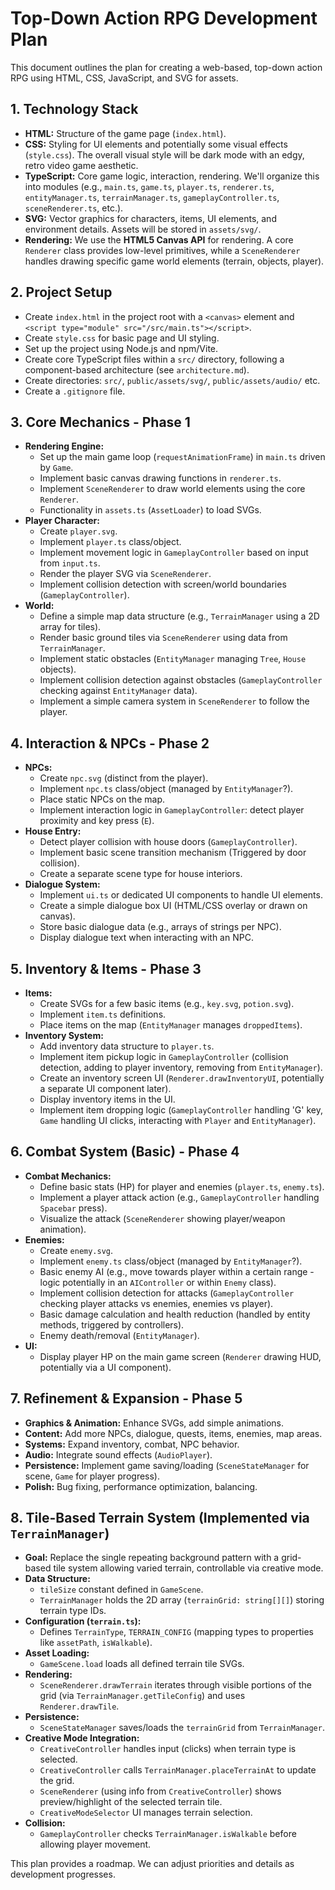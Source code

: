 # Top-Down Action RPG Development Plan

This document outlines the plan for creating a web-based, top-down action RPG using HTML, CSS, JavaScript, and SVG for assets.

## 1. Technology Stack

*   **HTML:** Structure of the game page (`index.html`).
*   **CSS:** Styling for UI elements and potentially some visual effects (`style.css`). The overall visual style will be dark mode with an edgy, retro video game aesthetic.
*   **TypeScript:** Core game logic, interaction, rendering. We'll organize this into modules (e.g., `main.ts`, `game.ts`, `player.ts`, `renderer.ts`, `entityManager.ts`, `terrainManager.ts`, `gameplayController.ts`, `sceneRenderer.ts`, etc.).
*   **SVG:** Vector graphics for characters, items, UI elements, and environment details. Assets will be stored in `assets/svg/`.
*   **Rendering:** We use the **HTML5 Canvas API** for rendering. A core `Renderer` class provides low-level primitives, while a `SceneRenderer` handles drawing specific game world elements (terrain, objects, player).

## 2. Project Setup

*   Create `index.html` in the project root with a `<canvas>` element and `<script type="module" src="/src/main.ts"></script>`.
*   Create `style.css` for basic page and UI styling.
*   Set up the project using Node.js and npm/Vite.
*   Create core TypeScript files within a `src/` directory, following a component-based architecture (see `architecture.md`).
*   Create directories: `src/`, `public/assets/svg/`, `public/assets/audio/` etc.
*   Create a `.gitignore` file.

## 3. Core Mechanics - Phase 1

*   **Rendering Engine:**
    *   Set up the main game loop (`requestAnimationFrame`) in `main.ts` driven by `Game`.
    *   Implement basic canvas drawing functions in `renderer.ts`.
    *   Implement `SceneRenderer` to draw world elements using the core `Renderer`.
    *   Functionality in `assets.ts` (`AssetLoader`) to load SVGs.
*   **Player Character:**
    *   Create `player.svg`.
    *   Implement `player.ts` class/object.
    *   Implement movement logic in `GameplayController` based on input from `input.ts`.
    *   Render the player SVG via `SceneRenderer`.
    *   Implement collision detection with screen/world boundaries (`GameplayController`).
*   **World:**
    *   Define a simple map data structure (e.g., `TerrainManager` using a 2D array for tiles).
    *   Render basic ground tiles via `SceneRenderer` using data from `TerrainManager`.
    *   Implement static obstacles (`EntityManager` managing `Tree`, `House` objects).
    *   Implement collision detection against obstacles (`GameplayController` checking against `EntityManager` data).
    *   Implement a simple camera system in `SceneRenderer` to follow the player.

## 4. Interaction & NPCs - Phase 2

*   **NPCs:**
    *   Create `npc.svg` (distinct from the player).
    *   Implement `npc.ts` class/object (managed by `EntityManager`?).
    *   Place static NPCs on the map.
    *   Implement interaction logic in `GameplayController`: detect player proximity and key press (`E`).
*   **House Entry:**
    *   Detect player collision with house doors (`GameplayController`).
    *   Implement basic scene transition mechanism (Triggered by door collision).
    *   Create a separate scene type for house interiors.
*   **Dialogue System:**
    *   Implement `ui.ts` or dedicated UI components to handle UI elements.
    *   Create a simple dialogue box UI (HTML/CSS overlay or drawn on canvas).
    *   Store basic dialogue data (e.g., arrays of strings per NPC).
    *   Display dialogue text when interacting with an NPC.

## 5. Inventory & Items - Phase 3

*   **Items:**
    *   Create SVGs for a few basic items (e.g., `key.svg`, `potion.svg`).
    *   Implement `item.ts` definitions.
    *   Place items on the map (`EntityManager` manages `droppedItems`).
*   **Inventory System:**
    *   Add inventory data structure to `player.ts`.
    *   Implement item pickup logic in `GameplayController` (collision detection, adding to player inventory, removing from `EntityManager`).
    *   Create an inventory screen UI (`Renderer.drawInventoryUI`, potentially a separate UI component later).
    *   Display inventory items in the UI.
    *   Implement item dropping logic (`GameplayController` handling 'G' key, `Game` handling UI clicks, interacting with `Player` and `EntityManager`).

## 6. Combat System (Basic) - Phase 4

*   **Combat Mechanics:**
    *   Define basic stats (HP) for player and enemies (`player.ts`, `enemy.ts`).
    *   Implement a player attack action (e.g., `GameplayController` handling `Spacebar` press).
    *   Visualize the attack (`SceneRenderer` showing player/weapon animation).
*   **Enemies:**
    *   Create `enemy.svg`.
    *   Implement `enemy.ts` class/object (managed by `EntityManager`?).
    *   Basic enemy AI (e.g., move towards player within a certain range - logic potentially in an `AIController` or within `Enemy` class).
    *   Implement collision detection for attacks (`GameplayController` checking player attacks vs enemies, enemies vs player).
    *   Basic damage calculation and health reduction (handled by entity methods, triggered by controllers).
    *   Enemy death/removal (`EntityManager`).
*   **UI:**
    *   Display player HP on the main game screen (`Renderer` drawing HUD, potentially via a UI component).

## 7. Refinement & Expansion - Phase 5

*   **Graphics & Animation:** Enhance SVGs, add simple animations.
*   **Content:** Add more NPCs, dialogue, quests, items, enemies, map areas.
*   **Systems:** Expand inventory, combat, NPC behavior.
*   **Audio:** Integrate sound effects (`AudioPlayer`).
*   **Persistence:** Implement game saving/loading (`SceneStateManager` for scene, `Game` for player progress).
*   **Polish:** Bug fixing, performance optimization, balancing.

## 8. Tile-Based Terrain System (Implemented via `TerrainManager`)

*   **Goal:** Replace the single repeating background pattern with a grid-based tile system allowing varied terrain, controllable via creative mode.
*   **Data Structure:**
    *   `tileSize` constant defined in `GameScene`.
    *   `TerrainManager` holds the 2D array (`terrainGrid: string[][]`) storing terrain type IDs.
*   **Configuration (`terrain.ts`):**
    *   Defines `TerrainType`, `TERRAIN_CONFIG` (mapping types to properties like `assetPath`, `isWalkable`).
*   **Asset Loading:**
    *   `GameScene.load` loads all defined terrain tile SVGs.
*   **Rendering:**
    *   `SceneRenderer.drawTerrain` iterates through visible portions of the grid (via `TerrainManager.getTileConfig`) and uses `Renderer.drawTile`.
*   **Persistence:**
    *   `SceneStateManager` saves/loads the `terrainGrid` from `TerrainManager`.
*   **Creative Mode Integration:**
    *   `CreativeController` handles input (clicks) when terrain type is selected.
    *   `CreativeController` calls `TerrainManager.placeTerrainAt` to update the grid.
    *   `SceneRenderer` (using info from `CreativeController`) shows preview/highlight of the selected terrain tile.
    *   `CreativeModeSelector` UI manages terrain selection.
*   **Collision:**
    *   `GameplayController` checks `TerrainManager.isWalkable` before allowing player movement.

This plan provides a roadmap. We can adjust priorities and details as development progresses. 